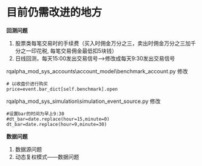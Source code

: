 # 目前仍需改进的地方

**回测问题**

1. 股票类每笔交易时的手续费（买入时佣金万分之三，卖出时佣金万分之三加千分之一印花税, 每笔交易佣金最低扣5块钱）
2. 日线回测，每天15:00发出交易信号——&gt;修改成每天9:30发出交易信号

rqalpha\_mod\_sys\_accounts\account\_model\benchmark\_account.py  修改

```
# 以收盘价进行购买
price=event.bar_dict[self.benchmark].open
```

rqalpha\_mod\_sys\_simulation\simulation\_event\_source.py 修改

```
#设置bar的时间为早上9:30
#dt_bar=date.replace(hour=15,minute=0)
dt_bar=date.replace(hour=9,minute=30)
```

**数据问题**

1. 数据源问题
2. 动态复权模式——数据问题

# 



